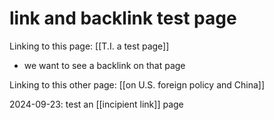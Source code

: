# link and backlink test page

Linking to this page: [[T.I. a test page]]  
 -  we want to see a backlink on that page  

Linking to this other page: [[on U.S. foreign policy and China]]  

2024-09-23: test an [[incipient link]] page  
